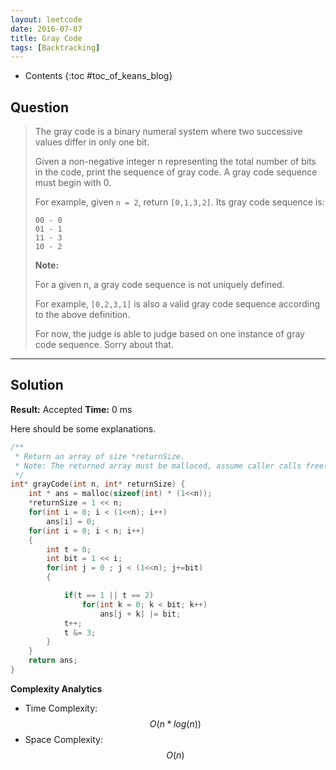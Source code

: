 ```yaml
---
layout: leetcode
date: 2016-07-07
title: Gray Code
tags: [Backtracking]
---
```


* Contents
{:toc #toc_of_keans_blog}

## Question

> The gray code is a binary numeral system where two successive values differ in only one bit.
>
>Given a non-negative integer n representing the total number of bits in the code, print the sequence of gray code. A gray code sequence must begin with 0.
>
>For example, given `n = 2`, return `[0,1,3,2]`. Its gray code sequence is:
>
>     00 - 0
>     01 - 1
>     11 - 3
>     10 - 2
>
>**Note:**
>
>For a given n, a gray code sequence is not uniquely defined.
>
>For example, `[0,2,3,1]` is also a valid gray code sequence according to the above definition.
>
>For now, the judge is able to judge based on one instance of gray code sequence. Sorry about that.



***

## Solution

**Result:** Accepted **Time:** 0 ms

Here should be some explanations.

```c
/**
 * Return an array of size *returnSize.
 * Note: The returned array must be malloced, assume caller calls free().
 */
int* grayCode(int n, int* returnSize) {
    int * ans = malloc(sizeof(int) * (1<<n));
    *returnSize = 1 << n;
    for(int i = 0; i < (1<<n); i++)
        ans[i] = 0;
    for(int i = 0; i < n; i++)
    {  
        int t = 0;
        int bit = 1 << i;
        for(int j = 0 ; j < (1<<n); j+=bit)
        {

            if(t == 1 || t == 2)
                for(int k = 0; k < bit; k++)
                    ans[j + k] |= bit;
            t++;
            t &= 3;
        }
    }
    return ans;
}
```

**Complexity Analytics**

- Time Complexity: $$O(n*log(n))$$
- Space Complexity: $$O(n)$$
